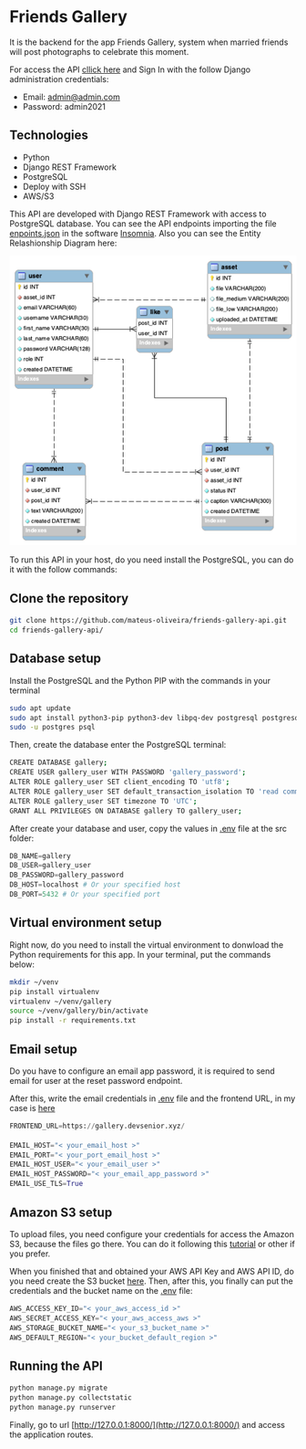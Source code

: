 # Friends Gallery

It is the backend for the app Friends Gallery, system when married friends will post photographs to celebrate this moment. 

For access the API [cllick here](https://gallery.api.devsenior.xyz/) and Sign In with the follow Django administration credentials:
* Email: admin@admin.com
* Password: admin2021

## Technologies

* Python
* Django REST Framework
* PostgreSQL
* Deploy with SSH
* AWS/S3

This API are developed with Django REST Framework with access to PostgreSQL database. You can see the API endpoints importing the file [enpoints.json](./endpoints.json) in the software [Insomnia](https://insomnia.rest/). Also you can see the Entity Relashionship Diagram here:

![ERD](./software_engeener/erd.png)

To run this API in your host, do you need install the PostgreSQL, you can do it with the follow commands:

## Clone the repository
```bash
git clone https://github.com/mateus-oliveira/friends-gallery-api.git
cd friends-gallery-api/
``` 

## Database setup

Install the PostgreSQL and the Python PIP with the commands in your terminal
```bash
sudo apt update
sudo apt install python3-pip python3-dev libpq-dev postgresql postgresql-contrib
sudo -u postgres psql
```

Then, create the database enter  the PostgreSQL terminal:
```bash
CREATE DATABASE gallery;
CREATE USER gallery_user WITH PASSWORD 'gallery_password';
ALTER ROLE gallery_user SET client_encoding TO 'utf8';
ALTER ROLE gallery_user SET default_transaction_isolation TO 'read committed';
ALTER ROLE gallery_user SET timezone TO 'UTC';
GRANT ALL PRIVILEGES ON DATABASE gallery TO gallery_user;
```

After create your database and user, copy the values in  [.env](./src/.env.example) file at the src folder:

```python
DB_NAME=gallery
DB_USER=gallery_user
DB_PASSWORD=gallery_password
DB_HOST=localhost # Or your specified host
DB_PORT=5432 # Or your specified port
```

## Virtual environment setup

Right now, do you need to install the virtual environment to donwload the Python requirements for this app. In your terminal, put the commands below:

```bash
mkdir ~/venv
pip install virtualenv
virtualenv ~/venv/gallery
source ~/venv/gallery/bin/activate
pip install -r requirements.txt
```
## Email setup

Do you have to configure an email app password, it is required to send email for user at the reset password endpoint.

After this, write the email credentials in [.env](./src/.env.example) file and the frontend URL, in my case is [here](https://gallery.devsenior.xyz/)

```python
FRONTEND_URL=https://gallery.devsenior.xyz/

EMAIL_HOST="< your_email_host >"
EMAIL_PORT="< your_port_email_host >"
EMAIL_HOST_USER="< your_email_user >"
EMAIL_HOST_PASSWORD="< your_email_app_password >"
EMAIL_USE_TLS=True
```
## Amazon S3 setup

To upload files, you need configure your credentials for access the Amazon S3, because the files go there. You can do it following this [tutorial](https://docs.aws.amazon.com/IAM/latest/UserGuide/id_users_create.html) or other if you prefer.

When you finished that and obtained your AWS API Key and AWS API ID, do you need create the S3 bucket [here](https://s3.console.aws.amazon.com/). Then, after this, you finally can put the credentials and the bucket name on the [.env](./src/.env.example) file:
```python
AWS_ACCESS_KEY_ID="< your_aws_access_id >"
AWS_SECRET_ACCESS_KEY="< your_aws_access_aws >"
AWS_STORAGE_BUCKET_NAME="< your_s3_bucket_name >"
AWS_DEFAULT_REGION="< your_bucket_default_region >"
```

## Running the API
```bash
python manage.py migrate
python manage.py collectstatic
python manage.py runserver
```

Finally, go to url [http://127.0.0.1:8000/](http://127.0.0.1:8000/) and access the application routes.